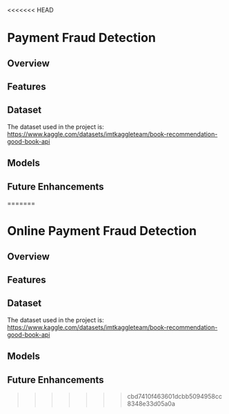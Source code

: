 <<<<<<< HEAD
# Payment Fraud Detection

## Overview

## Features

## Dataset
The dataset used in the project is: https://www.kaggle.com/datasets/imtkaggleteam/book-recommendation-good-book-api

## Models

## Future Enhancements
=======
# Online Payment Fraud Detection

## Overview

## Features

## Dataset
The dataset used in the project is: https://www.kaggle.com/datasets/imtkaggleteam/book-recommendation-good-book-api

## Models

## Future Enhancements
>>>>>>> cbd7410f463601dcbb5094958cc8348e33d05a0a
